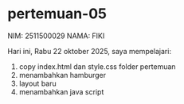 # pertemuan-05

NIM: 2511500029
NAMA: FIKI

Hari ini, Rabu 22 oktober 2025, saya mempelajari:
<ol>
    <li>copy index.html dan style.css folder pertemuan</li>
    <li>menambahkan hamburger</li>
    <li>layout baru</li>
    <li>menambahkan java script</li>
</ol>